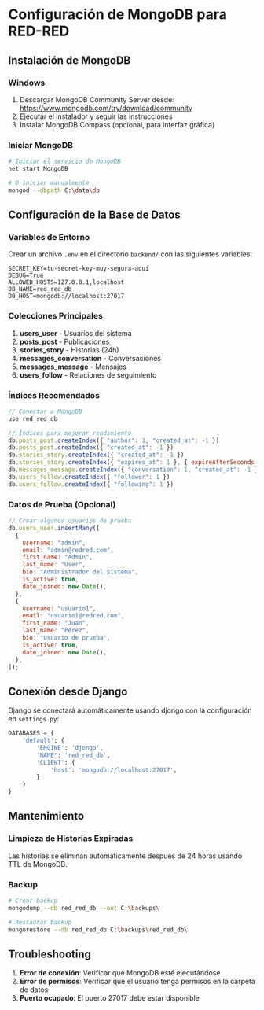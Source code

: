 # Configuración de MongoDB para RED-RED

## Instalación de MongoDB

### Windows

1. Descargar MongoDB Community Server desde: https://www.mongodb.com/try/download/community
2. Ejecutar el instalador y seguir las instrucciones
3. Instalar MongoDB Compass (opcional, para interfaz gráfica)

### Iniciar MongoDB

```bash
# Iniciar el servicio de MongoDB
net start MongoDB

# O iniciar manualmente
mongod --dbpath C:\data\db
```

## Configuración de la Base de Datos

### Variables de Entorno

Crear un archivo `.env` en el directorio `backend/` con las siguientes variables:

```env
SECRET_KEY=tu-secret-key-muy-segura-aqui
DEBUG=True
ALLOWED_HOSTS=127.0.0.1,localhost
DB_NAME=red_red_db
DB_HOST=mongodb://localhost:27017
```

### Colecciones Principales

1. **users_user** - Usuarios del sistema
2. **posts_post** - Publicaciones
3. **stories_story** - Historias (24h)
4. **messages_conversation** - Conversaciones
5. **messages_message** - Mensajes
6. **users_follow** - Relaciones de seguimiento

### Índices Recomendados

```javascript
// Conectar a MongoDB
use red_red_db

// Índices para mejorar rendimiento
db.posts_post.createIndex({ "author": 1, "created_at": -1 })
db.posts_post.createIndex({ "created_at": -1 })
db.stories_story.createIndex({ "created_at": -1 })
db.stories_story.createIndex({ "expires_at": 1 }, { expireAfterSeconds: 0 })
db.messages_message.createIndex({ "conversation": 1, "created_at": -1 })
db.users_follow.createIndex({ "follower": 1 })
db.users_follow.createIndex({ "following": 1 })
```

### Datos de Prueba (Opcional)

```javascript
// Crear algunos usuarios de prueba
db.users_user.insertMany([
  {
    username: "admin",
    email: "admin@redred.com",
    first_name: "Admin",
    last_name: "User",
    bio: "Administrador del sistema",
    is_active: true,
    date_joined: new Date(),
  },
  {
    username: "usuario1",
    email: "usuario1@redred.com",
    first_name: "Juan",
    last_name: "Pérez",
    bio: "Usuario de prueba",
    is_active: true,
    date_joined: new Date(),
  },
]);
```

## Conexión desde Django

Django se conectará automáticamente usando djongo con la configuración en `settings.py`:

```python
DATABASES = {
    'default': {
        'ENGINE': 'djongo',
        'NAME': 'red_red_db',
        'CLIENT': {
            'host': 'mongodb://localhost:27017',
        }
    }
}
```

## Mantenimiento

### Limpieza de Historias Expiradas

Las historias se eliminan automáticamente después de 24 horas usando TTL de MongoDB.

### Backup

```bash
# Crear backup
mongodump --db red_red_db --out C:\backups\

# Restaurar backup
mongorestore --db red_red_db C:\backups\red_red_db\
```

## Troubleshooting

1. **Error de conexión**: Verificar que MongoDB esté ejecutándose
2. **Error de permisos**: Verificar que el usuario tenga permisos en la carpeta de datos
3. **Puerto ocupado**: El puerto 27017 debe estar disponible
